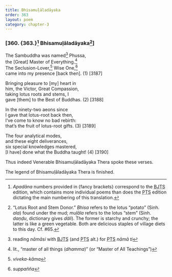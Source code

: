 ```yaml
---
title: Bhisamuḷāladāyaka
order: 363
layout: poem
category: chapter-3
---
```


### \[360. {363.}[^1] Bhisamuḷāladāyaka[^2]\]

The Sambuddha was named[^3] Phussa,  
the \[Great\] Master of Everything.[^4]  
The Seclusion-Lover,[^5] Wise One,[^6]  
came into my presence \[back then\]. (1) \[3187\]

Bringing pleasure to \[my\] heart in  
him, the Victor, Great Compassion,  
taking lotus roots and stems, I  
gave \[them\] to the Best of Buddhas. (2) \[3188\]

In the ninety-two aeons since  
I gave that lotus-root back then,  
I’ve come to know no bad rebirth:  
that’s the fruit of lotus-root gifts. (3) \[3189\]

The four analytical modes,  
and these eight deliverances,  
six special knowledges mastered,  
\[I have\] done what the Buddha taught! (4) \[3190\]

Thus indeed Venerable Bhisamuḷāladāyaka Thera spoke these verses.

The legend of Bhisamuḷāladāyaka Thera is finished.

[^1]: *Apadāna* numbers provided in {fancy brackets} correspond to the <abbr title="Buddha Jayanthi Tripitaka Series">BJTS</abbr> edition, which contains more individual poems than does the <abbr title="Pali Text Society">PTS</abbr> edition dictating the main numbering of this translation.

[^2]: “Lotus Root and Stem Donor.” *Bhisa* refers to the lotus “potato” (Sinh. *ala*) found under the mud; *muḷāla* refers to the lotus “stem” (Sinh. *daṇḍu*, dictionary gives *däli*). The former is starchy and crunchy; the latter is like a green vegetable. Both are delicious staples of village diets to this day. Cf. \#65.

[^3]: reading *nāmāsi* with <abbr title="Buddha Jayanthi Tripitaka Series">BJTS</abbr> (and <abbr title="Pali Text Society">PTS</abbr> alt.) for <abbr title="Pali Text Society">PTS</abbr> *nāmā ti*

[^4]: lit., “master of all things (*dhamma*)” (or “Master of All Teachings”)

[^5]: *viveka-kāma*

[^6]: *suppañña*

